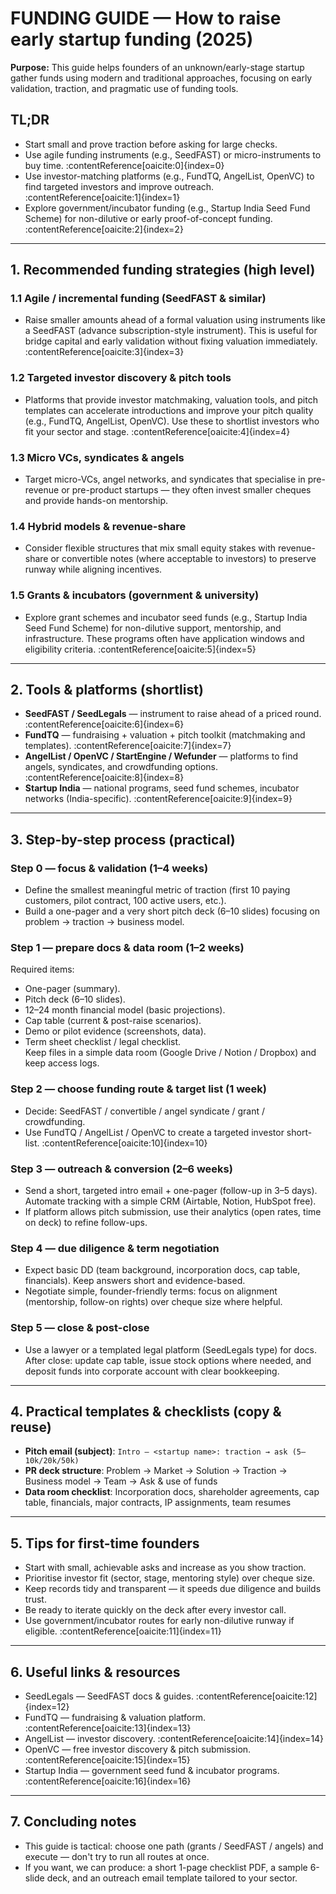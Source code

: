 # FUNDING GUIDE — How to raise early startup funding (2025)

**Purpose:** This guide helps founders of an unknown/early-stage startup gather funds using modern and traditional approaches, focusing on early validation, traction, and pragmatic use of funding tools.

## TL;DR
- Start small and prove traction before asking for large checks.  
- Use agile funding instruments (e.g., SeedFAST) or micro-instruments to buy time. :contentReference[oaicite:0]{index=0}  
- Use investor-matching platforms (e.g., FundTQ, AngelList, OpenVC) to find targeted investors and improve outreach. :contentReference[oaicite:1]{index=1}  
- Explore government/incubator funding (e.g., Startup India Seed Fund Scheme) for non-dilutive or early proof-of-concept funding. :contentReference[oaicite:2]{index=2}

---

## 1. Recommended funding strategies (high level)

### 1.1 Agile / incremental funding (SeedFAST & similar)
- Raise smaller amounts ahead of a formal valuation using instruments like a SeedFAST (advance subscription-style instrument). This is useful for bridge capital and early validation without fixing valuation immediately. :contentReference[oaicite:3]{index=3}

### 1.2 Targeted investor discovery & pitch tools
- Platforms that provide investor matchmaking, valuation tools, and pitch templates can accelerate introductions and improve your pitch quality (e.g., FundTQ, AngelList, OpenVC). Use these to shortlist investors who fit your sector and stage. :contentReference[oaicite:4]{index=4}

### 1.3 Micro VCs, syndicates & angels
- Target micro-VCs, angel networks, and syndicates that specialise in pre-revenue or pre-product startups — they often invest smaller cheques and provide hands-on mentorship.

### 1.4 Hybrid models & revenue-share
- Consider flexible structures that mix small equity stakes with revenue-share or convertible notes (where acceptable to investors) to preserve runway while aligning incentives.

### 1.5 Grants & incubators (government & university)
- Explore grant schemes and incubator seed funds (e.g., Startup India Seed Fund Scheme) for non-dilutive support, mentorship, and infrastructure. These programs often have application windows and eligibility criteria. :contentReference[oaicite:5]{index=5}

---

## 2. Tools & platforms (shortlist)
- **SeedFAST / SeedLegals** — instrument to raise ahead of a priced round. :contentReference[oaicite:6]{index=6}  
- **FundTQ** — fundraising + valuation + pitch toolkit (matchmaking and templates). :contentReference[oaicite:7]{index=7}  
- **AngelList / OpenVC / StartEngine / Wefunder** — platforms to find angels, syndicates, and crowdfunding options. :contentReference[oaicite:8]{index=8}  
- **Startup India** — national programs, seed fund schemes, incubator networks (India-specific). :contentReference[oaicite:9]{index=9}

---

## 3. Step-by-step process (practical)

### Step 0 — focus & validation (1–4 weeks)
- Define the smallest meaningful metric of traction (first 10 paying customers, pilot contract, 100 active users, etc.).  
- Build a one-pager and a very short pitch deck (6–10 slides) focusing on problem → traction → business model.

### Step 1 — prepare docs & data room (1–2 weeks)
Required items:
- One-pager (summary).  
- Pitch deck (6–10 slides).  
- 12–24 month financial model (basic projections).  
- Cap table (current & post-raise scenarios).  
- Demo or pilot evidence (screenshots, data).  
- Term sheet checklist / legal checklist.  
Keep files in a simple data room (Google Drive / Notion / Dropbox) and keep access logs.

### Step 2 — choose funding route & target list (1 week)
- Decide: SeedFAST / convertible / angel syndicate / grant / crowdfunding.  
- Use FundTQ / AngelList / OpenVC to create a targeted investor short-list. :contentReference[oaicite:10]{index=10}

### Step 3 — outreach & conversion (2–6 weeks)
- Send a short, targeted intro email + one-pager (follow-up in 3–5 days). Automate tracking with a simple CRM (Airtable, Notion, HubSpot free).  
- If platform allows pitch submission, use their analytics (open rates, time on deck) to refine follow-ups.

### Step 4 — due diligence & term negotiation
- Expect basic DD (team background, incorporation docs, cap table, financials). Keep answers short and evidence-based.  
- Negotiate simple, founder-friendly terms: focus on alignment (mentorship, follow-on rights) over cheque size where helpful.

### Step 5 — close & post-close
- Use a lawyer or a templated legal platform (SeedLegals type) for docs. After close: update cap table, issue stock options where needed, and deposit funds into corporate account with clear bookkeeping.

---

## 4. Practical templates & checklists (copy & reuse)
- **Pitch email (subject)**: `Intro — <startup name>: traction → ask (5–10k/20k/50k)`  
- **PR deck structure**: Problem → Market → Solution → Traction → Business model → Team → Ask & use of funds  
- **Data room checklist**: Incorporation docs, shareholder agreements, cap table, financials, major contracts, IP assignments, team resumes

---

## 5. Tips for first-time founders
- Start with small, achievable asks and increase as you show traction.  
- Prioritise investor fit (sector, stage, mentoring style) over cheque size.  
- Keep records tidy and transparent — it speeds due diligence and builds trust.  
- Be ready to iterate quickly on the deck after every investor call.  
- Use government/incubator routes for early non-dilutive runway if eligible. :contentReference[oaicite:11]{index=11}

---

## 6. Useful links & resources
- SeedLegals — SeedFAST docs & guides. :contentReference[oaicite:12]{index=12}  
- FundTQ — fundraising & valuation platform. :contentReference[oaicite:13]{index=13}  
- AngelList — investor discovery. :contentReference[oaicite:14]{index=14}  
- OpenVC — free investor discovery & pitch submission. :contentReference[oaicite:15]{index=15}  
- Startup India — government seed fund & incubator programs. :contentReference[oaicite:16]{index=16}

---

## 7. Concluding notes
- This guide is tactical: choose one path (grants / SeedFAST / angels) and execute — don't try to run all routes at once.  
- If you want, we can produce: a short 1-page checklist PDF, a sample 6-slide deck, and an outreach email template tailored to your sector.

